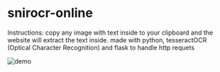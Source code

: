 # snirocr-online
Instructions: copy any image with text inside to your clipboard and the website will extract the text inside. made with python, tesseractOCR (Optical Character Recognition) and flask to handle http requets

![demo](https://media1.giphy.com/media/fH52jlA8Mdm2SE8ODs/giphy.gif?cid=790b761123b095236bfaf21bd3b86b838741c80c549e8561&rid=giphy.gif&ct=g)
